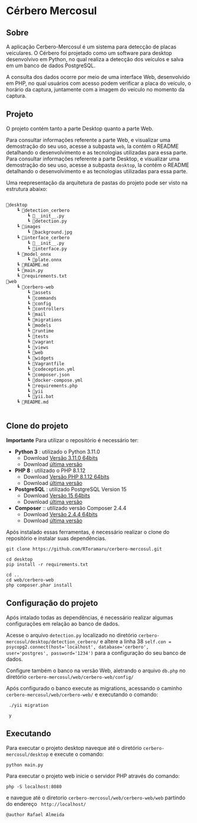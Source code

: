 # Cérbero Mercosul

## Sobre

A aplicação Cerbero-Mercosul é um sistema para detecção de placas veiculares. O Cérbero foi projetado como um software para desktop desenvolvivo em Python, no qual realiza a detecção dos veículos e salva em um banco de dados PostgreSQL.

A consulta dos dados ocorre por meio de uma interface Web, desenvolvido em PHP, no qual usuários com acesso podem verificar a placa do veículo, o horário da captura, juntamente com a imagem do veículo no momento da captura.

## Projeto

O projeto contém tanto a parte Desktop quanto a parte Web.

Para consultar informações referente a parte Web, e visualizar uma demostração do seu uso, acesse a subpasta ``web``, la contém o README detalhando o desenvolvimento e as tecnologias utilizadas para essa parte. Para consultar informações referente a parte Desktop, e visualizar uma demostração do seu uso, acesse a subpasta ``desktop``, la contém o README detalhando o desenvolvimento e as tecnologias utilizadas para essa parte.

Uma reepresentação da arquitetura de pastas do projeto pode ser visto na estrutura abaixo:

```bash

📁desktop
    ┗ 📁detection_cerbero
        ┗ 📜__init__.py
        ┗ 📜detection.py
    ┗ 📁images
        ┗ 📜background.jpg
    ┗ 📁interface_cerbero
        ┗ 📜__init__.py
        ┗ 📜interface.py
    ┗ 📁model_onnx
        ┗ 📜plate.onnx
    ┗ 📜README.md
    ┗ 📜main.py
    ┗ 📜requirements.txt
📁web
    ┗ 📁cerbero-web
        ┗ 📁assets
        ┗ 📁commands
        ┗ 📁config
        ┗ 📁controllers
        ┗ 📁mail
        ┗ 📁migrations
        ┗ 📁models
        ┗ 📁runtime
        ┗ 📁tests
        ┗ 📁vagrant
        ┗ 📁views
        ┗ 📁web
        ┗ 📁widgets
        ┗ 📜Vagrantfile
        ┗ 📜codeception.yml
        ┗ 📜composer.json
        ┗ 📜docker-compose.yml
        ┗ 📜requirements.php
        ┗ 📜yii
        ┗ 📜yii.bat
    ┗ 📜README.md
    
```

## Clone do projeto
**Importante**
Para utilizar o repositório é necessário ter:
* **Python 3** : utilizado o Python 3.11.0
    * Download [Versão 3.11.0 64bits](https://www.python.org/ftp/python/3.11.0/python-3.11.0-amd64.exe)
    * Download [última versão](https://www.python.org/downloads/)
*  **PHP 8** : utilizado o PHP 8.1.12
     * Download [Versão PHP 8.1.12 64bits](https://windows.php.net/downloads/releases/php-8.1.12-nts-Win32-vs16-x64.zip)
    * Download [última versão](https://www.php.net/downloads.php)
*  **PostgreSQL** : utilizado PostgreSQL Version 15
     * Download [Versão 15 64bits](https://www.enterprisedb.com/postgresql-tutorial-resources-training?uuid=7ce7e93f-e1eb-4e42-85fa-84c0c98859ee&campaignId=7012J000001h3GiQAI)
    * Download [última versão](https://www.enterprisedb.com/downloads/postgres-postgresql-downloads)
* **Composer** :: utilizado versão Composer 2.4.4
    * Download [Versão  2.4.4 64bits](https://getcomposer.org/Composer-Setup.exe)
    * Download [última versão](https://getcomposer.org/download/)

Após instalado essas ferramentas, é necessário realizar o clone do repositório e instalar suas dependências.

```
git clone https://github.com/RToramaru/cerbero-mercosul.git

cd desktop
pip install -r requirements.txt

cd ..
cd web/cerbero-web
php composer.phar install

```
  

## Configuração do projeto

Após intalado todas as dependências, é necessário realizar algumas configurações em relação ao banco de dados.

Acesse o arquivo ``detection.py`` localizado no diretório ``cerbero-mercosul/desktop/detection_cerbero/`` e altere a linha 38 ``
self.con = psycopg2.connect(host='localhost', database='cerbero', user='postgres', password='1234')
`` para a configuração do seu banco de dados.

Configure também o banco na versão Web, aletrando o arquivo ``db.php`` no diretório ``cerbero-mercosul/web/cerbero-web/config/``

Após configurado o banco execute as migrations, acessando o caminho ``cerbero-mercosul/web/cerbero-web/`` e executando o comando:
```
 ./yii migration
 
 y 
```

  
## Executando

Para executar o projeto desktop naveque até o diretório ``cerbero-mercosul/desktop`` e execute o comando:

```
python main.py
```

Para executar o projeto web inicie o servidor PHP através do comando:

```
php -S localhost:8080
```
e navegue até o diretorio ``cerbero-mercosul/web/cerbero-web/web`` partindo do endereço `` http://localhost/``

``@author Rafael Almeida``
